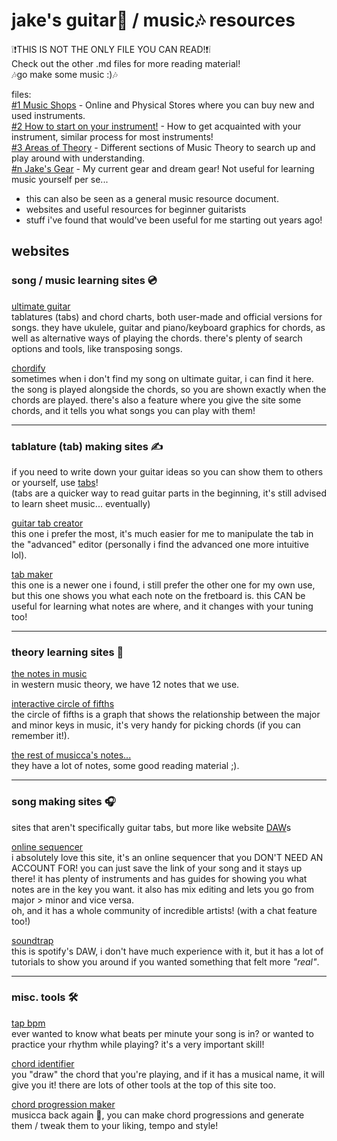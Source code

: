 # jake's guitar🎸 / music🎶 resources

❕❗THIS IS NOT THE ONLY FILE YOU CAN READ!❗❕\
Check out the other .md files for more reading material!\
🎶go make some music :)🎶

files:\
[#1 Music Shops](MusicShops.md) - Online and Physical Stores where you can buy new and used instruments.\
[#2 How to start on your instrument!](BeginnerPlayers.md) - How to get acquainted with your instrument, similar process for most instruments!\
[#3 Areas of Theory](AreasOfTheory.md) - Different sections of Music Theory to search up and play around with understanding.\
[#n Jake's Gear](JakesGear.md) - My current gear and dream gear! Not useful for learning music yourself per se...

- this can also be seen as a general music resource document. 
- websites and useful resources for beginner guitarists
- stuff i've found that would've been useful for me starting out years ago!

## websites

### song / music learning sites 💿

[ultimate guitar](https://www.ultimate-guitar.com)\
tablatures (tabs) and chord charts, both user-made and official versions for songs. they have ukulele, guitar and piano/keyboard graphics for chords, as well as alternative ways of playing the chords. there's plenty of search options and tools, like transposing songs.

[chordify](https://chordify.net)\
sometimes when i don't find my song on ultimate guitar, i can find it here. the song is played alongside the chords, so you are shown exactly when the chords are played. there's also a feature where you give the site some chords, and it tells you what songs you can play with them!

---

### tablature (tab) making sites ✍️
if you need to write down your guitar ideas so you can show them to others or yourself, use [tabs](https://www.schoolofrock.com/resources/guitar/reading-guitar-tabs-for-beginners)!\
(tabs are a quicker way to read guitar parts in the beginning, it's still advised to learn sheet music... eventually)

[guitar tab creator](https://www.guitartabcreator.com)\
this one i prefer the most, it's much easier for me to manipulate the tab in the "advanced" editor (personally i find the advanced one more intuitive lol).

[tab maker](https://tab-maker.com)\
this one is a newer one i found, i still prefer the other one for my own use, but this one shows you what each note on the fretboard is. this CAN be useful for learning what notes are where, and it changes with your tuning too!

---

### theory learning sites 📖

[the notes in music](https://www.musicca.com/notes)\
in western music theory, we have 12 notes that we use.

[interactive circle of fifths](https://www.musicca.com/circle-of-fifths)\
the circle of fifths is a graph that shows the relationship between the major and minor keys in music, it's very handy for picking chords (if you can remember it!).

[the rest of musicca's notes...](https://www.musicca.com/lessons)\
they have a lot of notes, some good reading material ;).

---

### song making sites 🎧
sites that aren't specifically guitar tabs, but more like website [DAW](https://www.masterclass.com/articles/what-is-a-daw)s

[online sequencer](https://onlinesequencer.net)\
i absolutely love this site, it's an online sequencer that you DON'T NEED AN ACCOUNT FOR! you can just save the link of your song and it stays up there! it has plenty of instruments and has guides for showing you what notes are in the key you want. it also has mix editing and lets you go from major > minor and vice versa.\
oh, and it has a whole community of incredible artists! (with a chat feature too!)

[soundtrap](https://www.soundtrap.com/musicmakers)\
this is spotify's DAW, i don't have much experience with it, but it has a lot of tutorials to show you around if you wanted something that felt more *"real"*.

---

### misc. tools 🛠️

[tap bpm](https://www.beatsperminuteonline.com)\
ever wanted to know what beats per minute your song is in? or wanted to practice your rhythm while playing? it's a very important skill!

[chord identifier](https://www.all-guitar-chords.com/chords/identifier)\
you "draw" the chord that you're playing, and if it has a musical name, it will give you it! there are lots of other tools at the top of this site too.

[chord progression maker](https://www.musicca.com/chord-player)\
musicca back again 🤔, you can make chord progressions and generate them / tweak them to your liking, tempo and style!

